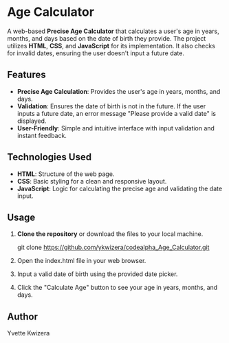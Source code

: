 # Age Calculator

A web-based **Precise Age Calculator** that calculates a user's age in years, months, and days based on the date of birth they provide. The project utilizes **HTML**, **CSS**, and **JavaScript** for its implementation. It also checks for invalid dates, ensuring the user doesn't input a future date.

## Features

- **Precise Age Calculation**: Provides the user's age in years, months, and days.
- **Validation**: Ensures the date of birth is not in the future. If the user inputs a future date, an error message "Please provide a valid date" is displayed.
- **User-Friendly**: Simple and intuitive interface with input validation and instant feedback.

## Technologies Used

- **HTML**: Structure of the web page.
- **CSS**: Basic styling for a clean and responsive layout.
- **JavaScript**: Logic for calculating the precise age and validating the date input.


## Usage

1. **Clone the repository** or download the files to your local machine.

   git clone https://github.com/ykwizera/codealpha_Age_Calculator.git

2. Open the index.html file in your web browser.

3. Input a valid date of birth using the provided date picker.

4. Click the "Calculate Age" button to see your age in years, months, and days.

## Author
Yvette Kwizera